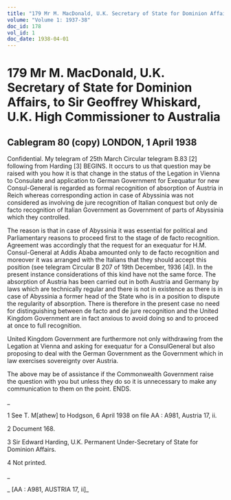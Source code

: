 ```yaml
---
title: "179 Mr M. MacDonald, U.K. Secretary of State for Dominion Affairs, to Sir Geoffrey Whiskard, U.K. High Commissioner to Australia"
volume: "Volume 1: 1937-38"
doc_id: 178
vol_id: 1
doc_date: 1938-04-01
---
```


# 179 Mr M. MacDonald, U.K. Secretary of State for Dominion Affairs, to Sir Geoffrey Whiskard, U.K. High Commissioner to Australia

## Cablegram 80 (copy) LONDON, 1 April 1938

Confidential. My telegram of 25th March Circular telegram B.83 [2] following from Harding [3] BEGINS. It occurs to us that question may be raised with you how it is that change in the status of the Legation in Vienna to Consulate and application to German Government for Exequatur for new Consul-General is regarded as formal recognition of absorption of Austria in Reich whereas corresponding action in case of Abyssinia was not considered as involving de jure recognition of Italian conquest but only de facto recognition of Italian Government as Government of parts of Abyssinia which they controlled.

The reason is that in case of Abyssinia it was essential for political and Parliamentary reasons to proceed first to the stage of de facto recognition. Agreement was accordingly that the request for an exequatur for H.M. Consul-General at Addis Ababa amounted only to de facto recognition and moreover it was arranged with the Italians that they should accept this position (see telegram Circular B 207 of 19th December, 1936 [4]). In the present instance considerations of this kind have not the same force. The absorption of Austria has been carried out in both Austria and Germany by laws which are technically regular and there is not in existence as there is in case of Abyssinia a former head of the State who is in a position to dispute the regularity of absorption. There is therefore in the present case no need for distinguishing between de facto and de jure recognition and the United Kingdom Government are in fact anxious to avoid doing so and to proceed at once to full recognition.

United Kingdom Government are furthermore not only withdrawing from the Legation at Vienna and asking for exequatur for a ConsulGeneral but also proposing to deal with the German Government as the Government which in law exercises sovereignty over Austria.

The above may be of assistance if the Commonwealth Government raise the question with you but unless they do so it is unnecessary to make any communication to them on the point. ENDS.

_

1 See T. M[athew] to Hodgson, 6 April 1938 on file AA : A981, Austria 17, ii.

2 Document 168.

3 Sir Edward Harding, U.K. Permanent Under-Secretary of State for Dominion Affairs.

4 Not printed.

_

_ [AA : A981, AUSTRIA 17, ii]_
